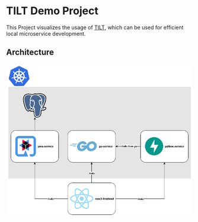 # TILT Demo Project

This Project visualizes the usage of [TILT](https://tilt.dev/), which can be used for efficient local microservice development. 

## Architecture

![Architecture](./images/tilt-demo.png)
